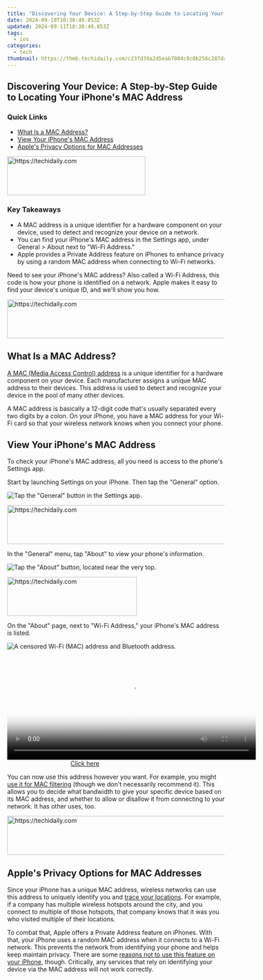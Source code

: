 ```yaml
---
title: "Discovering Your Device: A Step-by-Step Guide to Locating Your iPhone's MAC Address"
date: 2024-09-10T10:38:49.853Z
updated: 2024-09-11T10:38:49.853Z
tags:
  - ios
categories:
  - tech
thumbnail: https://thmb.techidaily.com/c23fd39a2d5eab7804c8c0b256c287da5a7d97c2d7588b0ef8db354da07eb1bf.jpg
---
```


## Discovering Your Device: A Step-by-Step Guide to Locating Your iPhone's MAC Address

### Quick Links

* [What Is a MAC Address?](https://facebook-video-content.techidaily.com/updated-2024-approved-realizing-your-potential-in-360-video-streams-for-social-media/)
* [View Your iPhone's MAC Address](https://tech-recovery.techidaily.com/your-complete-harry-potter-journey-the-right-way-to-experience-the-wizards-tale-on-screen/)
* [Apple's Privacy Options for MAC Addresses](https://fox-info.techidaily.com/in-2024-best-mobile-photography-note-taking-tools/)





<!-- affiliate ads begin -->
<a href="https://aligracehair.sjv.io/c/5597632/2135401/19272" target="_top" id="2135401">
  <img src="//a.impactradius-go.com/display-ad/19272-2135401" border="0" alt="https://techidaily.com" width="320" height="90"/>
</a>
<img height="0" width="0" src="https://aligracehair.sjv.io/i/5597632/2135401/19272" style="position:absolute;visibility:hidden;" border="0" />
<!-- affiliate ads end -->




### Key Takeaways

* A MAC address is a unique identifier for a hardware component on your device, used to detect and recognize your device on a network.
* You can find your iPhone's MAC address in the Settings app, under General > About next to "Wi-Fi Address."
* Apple provides a Private Address feature on iPhones to enhance privacy by using a random MAC address when connecting to Wi-Fi networks.

 Need to see your iPhone's MAC address? Also called a Wi-Fi Address, this code is how your phone is identified on a network. Apple makes it easy to find your device's unique ID, and we'll show you how.





<!-- affiliate ads begin -->
<a href="https://wigfever.sjv.io/c/5597632/2014854/22899" target="_top" id="2014854">
  <img src="//a.impactradius-go.com/display-ad/22899-2014854" border="0" alt="https://techidaily.com" width="728" height="90"/>
</a>
<img height="0" width="0" src="https://wigfever.sjv.io/i/5597632/2014854/22899" style="position:absolute;visibility:hidden;" border="0" />
<!-- affiliate ads end -->




##  What Is a MAC Address?

[A MAC (Media Access Control) address](https://www.howtogeek.com/764868/what-is-a-mac-address-and-how-does-it-work/) is a unique identifier for a hardware component on your device. Each manufacturer assigns a unique MAC address to their devices. This address is used to detect and recognize your device in the pool of many other devices.

 A MAC address is basically a 12-digit code that's usually separated every two digits by a colon. On your iPhone, you have a MAC address for your Wi-Fi card so that your wireless network knows when you connect your phone.

##  View Your iPhone's MAC Address

 To check your iPhone's MAC address, all you need is access to the phone's Settings app.

 Start by launching Settings on your iPhone. Then tap the "General" option.

![Tap the "General" button in the Settings app.](https://static1.howtogeekimages.com/wordpress/wp-content/uploads/2023/12/1-4.png) 





<!-- affiliate ads begin -->
<a href="https://united.elfm.net/c/5597632/2139563/4704" target="_top" id="2139563">
  <img src="//a.impactradius-go.com/display-ad/4704-2139563" border="0" alt="https://techidaily.com" width="728" height="90"/>
</a>
<img height="0" width="0" src="https://united.elfm.net/i/5597632/2139563/4704" style="position:absolute;visibility:hidden;" border="0" />
<!-- affiliate ads end -->




 In the "General" menu, tap "About" to view your phone's information.

![Tap the "About" button, located near the very top.](https://static1.howtogeekimages.com/wordpress/wp-content/uploads/2023/12/2-about.png) 





<!-- affiliate ads begin -->
<a href="https://wigfever.sjv.io/c/5597632/2005183/22899" target="_top" id="2005183">
  <img src="//a.impactradius-go.com/display-ad/22899-2005183" border="0" alt="https://techidaily.com" width="300" height="90"/>
</a>
<img height="0" width="0" src="https://wigfever.sjv.io/i/5597632/2005183/22899" style="position:absolute;visibility:hidden;" border="0" />
<!-- affiliate ads end -->




 On the "About" page, next to "Wi-Fi Address," your iPhone's MAC address is listed.

![A censored Wi-Fi (MAC) address and Bluetooth address.](https://static1.howtogeekimages.com/wordpress/wp-content/uploads/2023/12/3-mac.png) 





<!-- affiliate ads begin -->
<span id="1982499">
					<video width="576" height="240" style="cursor:pointer"
           poster="//a.impactradius-go.com/display-clicktoplayimage/1982499.png"
           onclick="if(!this.playClicked){this.play();this.setAttribute('controls',true);this.playClicked=true;}">
	   <source src="//a.impactradius-go.com/display-ad/22993-1982499">
	   <img src="//a.impactradius-go.com/display-clicktoplayimage/1982499.png" style="border: none; height: 100%; width: 100%; object-fit: contain">
	</video>
	<div style="width:360px;text-align:center"><a href="javascript:window.open(decodeURIComponent('https%3A%2F%2Fhomestyler.sjv.io%2Fc%2F5597632%2F1982499%2F22993'), '_blank');void(0);">Click here</a></div>
</span>
<img height="0" width="0" src="https://imp.pxf.io/i/5597632/1982499/22993" style="position:absolute;visibility:hidden;" border="0" />
<!-- affiliate ads end -->




 You can now use this address however you want. For example, you might [use it for MAC filtering](https://sim-unlock.techidaily.com/in-2024-unlock-your-iphone-se-in-minutes-with-iccid-code-everything-you-need-to-know-by-drfone-ios/) (though we don't necessarily recommend it). This allows you to decide what bandwidth to give your specific device based on its MAC address, and whether to allow or disallow it from connecting to your network. It has other uses, too.





<!-- affiliate ads begin -->
<a href="https://aidotcom.pxf.io/c/5597632/2134503/19576" target="_top" id="2134503">
  <img src="//a.impactradius-go.com/display-ad/19576-2134503" border="0" alt="https://techidaily.com" width="728" height="90"/>
</a>
<img height="0" width="0" src="https://aidotcom.pxf.io/i/5597632/2134503/19576" style="position:absolute;visibility:hidden;" border="0" />
<!-- affiliate ads end -->




##  Apple's Privacy Options for MAC Addresses

 Since your iPhone has a unique MAC address, wireless networks can use this address to uniquely identify you and [trace your locations](https://facebook-video-footage.techidaily.com/new-mastering-the-art-of-locating-your-youtube-discussions/). For example, if a company has multiple wireless hotspots around the city, and you connect to multiple of those hotspots, that company knows that it was you who visited multiple of their locations.

 To combat that, Apple offers a Private Address feature on iPhones. With that, your iPhone uses a random MAC address when it connects to a Wi-Fi network. This prevents the network from identifying your phone and helps keep maintain privacy. There are some [reasons not to use this feature on your iPhone](https://android-pokemon-go.techidaily.com/detailed-guide-of-ispoofer-for-pogo-installation-on-infinix-smart-7-drfone-by-drfone-virtual-android/), though. Critically, any services that rely on identifying your device via the MAC address will not work correctly.

<ins class="adsbygoogle"
     style="display:block"
     data-ad-format="autorelaxed"
     data-ad-client="ca-pub-7571918770474297"
     data-ad-slot="1223367746"></ins>



<ins class="adsbygoogle"
     style="display:block"
     data-ad-client="ca-pub-7571918770474297"
     data-ad-slot="8358498916"
     data-ad-format="auto"
     data-full-width-responsive="true"></ins>










